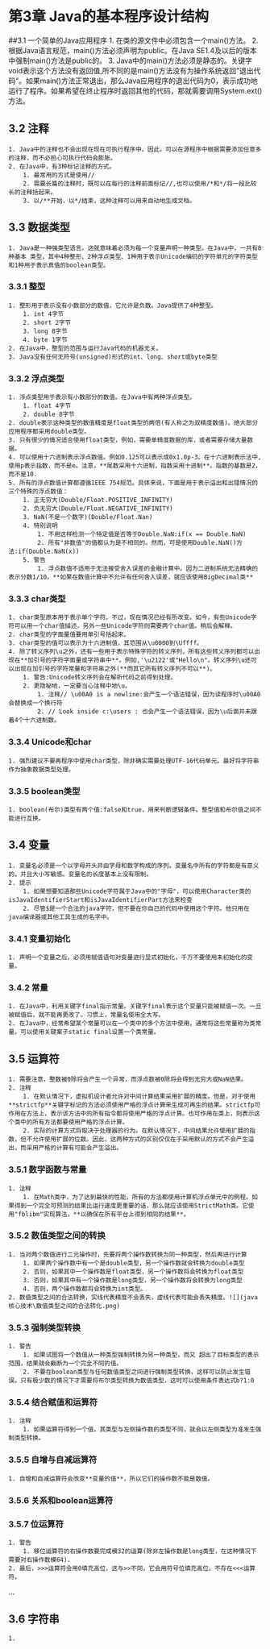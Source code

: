 # 第3章 Java的基本程序设计结构
##3.1 一个简单的Java应用程序
	1. 在类的源文件中必须包含一个main()方法。
	2. 根据Java语言规范，main()方法必须声明为public。在Java SE1.4及以后的版本中强制main()方法是public的。
	3. Java中的main()方法必须是静态的。关键字void表示这个方法没有返回值,所不同的是main()方法没有为操作系统返回"退出代码"。如果main()方法正常退出，那么Java应用程序的退出代码为0，表示成功地运行了程序。如果希望在终止程序时返回其他的代码，那就需要调用System.ext()方法。
## 3.2 注释
	1. Java中的注释也不会出现在现在可执行程序中。因此，可以在源程序中根据需要添加任意多的注释，而不必担心可执行代码会膨胀。
	2. 在Java中，有3种标记注释的方式。
		1. 最常用的方式是使用//
		2. 需要长篇的注释时，既可以在每行的注释前面标记//,也可以使用/*和*/将一段比较长的注释括起来。
		3. 以/**开始，以*/结束，这种注释可以用来自动地生成文档。
## 3.3 数据类型
	1. Java是一种强类型语言。这就意味着必须为每一个变量声明一种类型。在Java中，一共有8种基本 类型，其中4种整形、2种浮点类型、1种用于表示Unicode编码的字符单元的字符类型和1种用于表示真值的boolean类型。
### 3.3.1 整型
	1. 整形用于表示没有小数部分的数值，它允许是负数。Java提供了4种整型。
		1. int 4字节
		2. short 2字节
		3. long 8字节
		4. byte 1字节
	2. 在Java中，整型的范围与运行Java代码的机器无关。
	3. Java没有任何无符号(unsigned)形式的int、long、short或byte类型
### 3.3.2 浮点类型
	1. 浮点类型用于表示有小数部分的数值。在Java中有两种浮点类型。
		1. float 4字节
		2. double 8字节
	2. double表示这种类型的数值精度是float类型的两倍(有人称之为双精度数值)。绝大部分应用程序都采用double类型。
	3. 只有很少的情况适合使用float类型，例如，需要单精度数据的库，或者需要存储大量数据。
	4. 可以使用十六进制表示浮点数值。例如0.125可以表示成0x1.0p-3。在十六进制表示法中,使用p表示指数，而不是e。注意，**尾数采用十六进制，指数采用十进制**。指数的基数是2，而不是10.
	5. 所有的浮点数值计算都遵循IEEE 754规范。具体来说，下面是用于表示溢出和出错情况的三个特殊的浮点数值：
		1. 正无穷大(Double/Float.POSITIVE_INFINITY)
		2. 负无穷大(Double/Float.NEGATIVE_INFINITY)
		3. NaN(不是一个数字)(Double/Float.Nan)
		4. 特别说明
			1. 不用这样检测一个特定值是否等于Double.NaN:if(x == Double.NaN)
			2. 所有"非数值"的值都认为是不相同的。然而，可是使用Double.NaN()方法:if(Double.NaN(x))
		5. 警告
			1. 浮点数值不适用于无法接受舍入误差的金融计算中。因为二进制系统无法精确的表示分数1/10。**如果在数值计算中不允许有任何舍入误差，就应该使用BigDecimal类**
### 3.3.3 char类型
	1. char类型原本用于表示单个字符。不过，现在情况已经有所改变。如今，有些Unicode字符可以用一个char值描述，另外一些Unicode字符则需要两个char值。稍后会解释。
	2. char类型的字面量值要用单引号括起来。
	3. char类型的值可以表示为十六进制值，其范围从\u0000到\Uffff。
	4. 除了转义序列\u之外，还有一些用于表示特殊字符的转义序列，所有这些转义序列都可以出现在**加引号的字符字面量或字符串中**。例如,'\u2122'或"Hello\n"。转义序列\u还可以出现在加引号的字符常量和字符串之外(**而其它所有转义序列不可以**)。
		1. 警告:Unicode转义序列会在解析代码之前得到处理。
		2. 更隐秘地，一定要当心注释中地\u。
			1. 注释// \u00A0 is a newline:会产生一个语法错误，因为读程序时\u00A0会替换成一个换行符
			2. // Look inside c:\users : 也会产生一个语法错误，因为\u后面并未跟着4个十六进制数。
### 3.3.4 Unicode和char
	1. 强烈建议不要再程序中使用char类型，除非确实需要处理UTF-16代码单元。最好将字符串作为抽象数据类型处理。
### 3.3.5 boolean类型
	1. boolean(布尔)类型有两个值:false和true，用来判断逻辑条件。整型值和布尔值之间不能进行互换。
## 3.4 变量
	1. 变量名必须是一个以字母开头并由字母和数字构成的序列。变量名中所有的字符都是有意义的，并且大小写敏感。变量名的长度基本上没有限制。
	2. 提示
		1. 如果想要知道那些Unicode字符属于Java中的"字母"，可以使用Character类的isJavaIdentifierStart和isJavaIdentifierPart方法来检查
		2. 尽管$是一个合法的java字符，但不要在你自己的代码中使用这个字符。他只用在java编译器或其他工具生成的名字中。
### 3.4.1 变量初始化
	1. 声明一个变量之后，必须用赋值语句对变量进行显式初始化，千万不要使用未初始化的变量。
### 3.4.2 常量
	1. 在Java中，利用关键字final指示常量。关键字final表示这个变量只能被赋值一次。一旦被赋值后，就不能再更改了。习惯上，常量名使用全大写。
	2. 在Java中，经常希望某个常量可以在一个类中的多个方法中使用，通常将这些常量称为类常量。可以使用关键案子static final设置一个类常量。
## 3.5 运算符
	1. 需要注意，整数被0除将会产生一个异常，而浮点数被0除将会得到无穷大或NaN结果。
	2. 注释
		1. 在默认情况下，虚拟机设计者允许对中间计算结果采用扩展的精度。但是，对于使用**strictfp**关键字标记的方法必须使用严格的浮点计算来生成可再生的结果。strictfp可作用在方法上，表示该方法中的所有指令都将使用严格的浮点计算。也可作用在类上，则表示这个类中的所有方法都要使用严格的浮点计算。
		2. 实际的计算方式将取决于处理器的行为。在默认情况下，中间结果允许使用扩展的指数，但不允许使用扩展的位数。因此，这两种方式的区别仅仅在于采用默认的方式不会产生溢出，而采用严格的计算有可能会产生溢出。
### 3.5.1 数学函数与常量
	1. 注释
		1. 在Math类中，为了达到最快的性能，所有的方法都使用计算机浮点单元中的例程。如果得到一个完全可预测的结果比运行速度更重要的话，那么就应该使用StrictMath类。它使用"fblibm"实现算法，**以确保在所有平台上得到相同的结果**。
### 3.5.2 数值类型之间的转换
	1. 当对两个数值进行二元操作时，先要将两个操作数转换为同一种类型，然后再进行计算
		1. 如果两个操作数中有一个是double类型，另一个操作数就会转换为double类型
		2. 否则，如果其中一个操作数是float类型，另一个操作数将会转换为float类型
		3. 否则，如果其中有一个操作数是long类型，另一个操作数将会转换为long类型
		4. 否则，两个操作数都将会转换为int类型。
	2. 数值类型之间的合法转换，实线代表精度不会丢失，虚线代表可能会丢失精度。![](java核心技术\数值类型之间的合法转化.png)
### 3.5.3 强制类型转换
	1. 警告
		1. 如果试图将一个数值从一种类型强制转换为另一种类型，而又 超出了目标类型的表示范围，结果就会截断为一个完全不同的值。
		2. 不要在boolean类型与任何数值类型之间进行强制类型转换，这样可以防止发生错误。只有极少数的情况下才需要将布尔类型转换为数值类型，这时可以使用条件表达式b?1:0
### 3.5.4 结合赋值和运算符
	1. 注释
		1. 如果运算符得到一个值，其类型与左侧操作数的类型不同，就会以左侧类型为准发生强制类型转换。
### 3.5.5 自增与自减运算符
	1. 自增和自减运算符会改变**变量的值**，所以它们的操作数不能是数值。
### 3.5.6 关系和boolean运算符
### 3.5.7 位运算符
	1. 警告
		1. 移位运算符的右操作数要完成模32的运算(除非左操作数是long类型，在这种情况下需要对右操作数模64).
	2. 最后，>>>运算符会用0填充高位，这与>>不同，它会用符号位填充高位。不存在<<<运算符。
...
## 3.6 字符串
	1. 